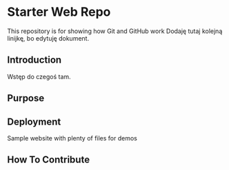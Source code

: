 # Starter Web Repo

This repository is for showing how Git and GitHub work
Dodaję tutaj kolejną linijkę, bo edytuję dokument.

## Introduction
Wstęp do czegoś tam.
## Purpose

## Deployment

Sample website with plenty of files for demos

## How To Contribute